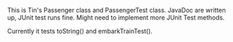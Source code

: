 This is Tin's Passenger class and PassengerTest class. JavaDoc are written up, JUnit test runs fine. Might need to implement more JUnit Test methods.

Currently it tests toString() and embarkTrainTest().

